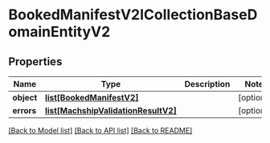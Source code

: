 # BookedManifestV2ICollectionBaseDomainEntityV2

## Properties
Name | Type | Description | Notes
------------ | ------------- | ------------- | -------------
**object** | [**list[BookedManifestV2]**](BookedManifestV2.md) |  | [optional] 
**errors** | [**list[MachshipValidationResultV2]**](MachshipValidationResultV2.md) |  | [optional] 

[[Back to Model list]](../README.md#documentation-for-models) [[Back to API list]](../README.md#documentation-for-api-endpoints) [[Back to README]](../README.md)

